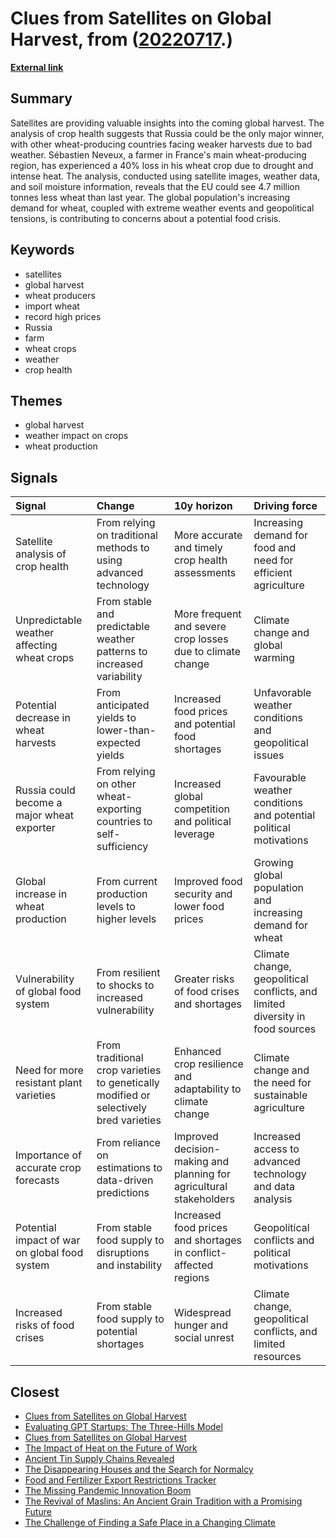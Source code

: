 # __Clues from Satellites on Global Harvest__, from ([20220717](https://kghosh.substack.com/p/20220717).)

__[External link](https://www.bbc.com/news/world-62149522)__



## Summary

Satellites are providing valuable insights into the coming global harvest. The analysis of crop health suggests that Russia could be the only major winner, with other wheat-producing countries facing weaker harvests due to bad weather. Sébastien Neveux, a farmer in France's main wheat-producing region, has experienced a 40% loss in his wheat crop due to drought and intense heat. The analysis, conducted using satellite images, weather data, and soil moisture information, reveals that the EU could see 4.7 million tonnes less wheat than last year. The global population's increasing demand for wheat, coupled with extreme weather events and geopolitical tensions, is contributing to concerns about a potential food crisis.

## Keywords

* satellites
* global harvest
* wheat producers
* import wheat
* record high prices
* Russia
* farm
* wheat crops
* weather
* crop health

## Themes

* global harvest
* weather impact on crops
* wheat production

## Signals

| Signal                                        | Change                                                                                | 10y horizon                                                         | Driving force                                                                 |
|:----------------------------------------------|:--------------------------------------------------------------------------------------|:--------------------------------------------------------------------|:------------------------------------------------------------------------------|
| Satellite analysis of crop health             | From relying on traditional methods to using advanced technology                      | More accurate and timely crop health assessments                    | Increasing demand for food and need for efficient agriculture                 |
| Unpredictable weather affecting wheat crops   | From stable and predictable weather patterns to increased variability                 | More frequent and severe crop losses due to climate change          | Climate change and global warming                                             |
| Potential decrease in wheat harvests          | From anticipated yields to lower-than-expected yields                                 | Increased food prices and potential food shortages                  | Unfavorable weather conditions and geopolitical issues                        |
| Russia could become a major wheat exporter    | From relying on other wheat-exporting countries to self-sufficiency                   | Increased global competition and political leverage                 | Favourable weather conditions and potential political motivations             |
| Global increase in wheat production           | From current production levels to higher levels                                       | Improved food security and lower food prices                        | Growing global population and increasing demand for wheat                     |
| Vulnerability of global food system           | From resilient to shocks to increased vulnerability                                   | Greater risks of food crises and shortages                          | Climate change, geopolitical conflicts, and limited diversity in food sources |
| Need for more resistant plant varieties       | From traditional crop varieties to genetically modified or selectively bred varieties | Enhanced crop resilience and adaptability to climate change         | Climate change and the need for sustainable agriculture                       |
| Importance of accurate crop forecasts         | From reliance on estimations to data-driven predictions                               | Improved decision-making and planning for agricultural stakeholders | Increased access to advanced technology and data analysis                     |
| Potential impact of war on global food system | From stable food supply to disruptions and instability                                | Increased food prices and shortages in conflict-affected regions    | Geopolitical conflicts and political motivations                              |
| Increased risks of food crises                | From stable food supply to potential shortages                                        | Widespread hunger and social unrest                                 | Climate change, geopolitical conflicts, and limited resources                 |

## Closest

* [Clues from Satellites on Global Harvest](b99e8d470f4bd969ae5ec423c534eeee)
* [Evaluating GPT Startups: The Three-Hills Model](d1df6602870d6b0ed820af0e9ab76a80)
* [Clues from Satellites on Global Harvest](b99e8d470f4bd969ae5ec423c534eeee)
* [The Impact of Heat on the Future of Work](d6b48e83bcc0c6e8e7c4328f27d65d0b)
* [Ancient Tin Supply Chains Revealed](7b0e1c9311dae19679aa54d541ef47f0)
* [The Disappearing Houses and the Search for Normalcy](e825171606432c71606dc78b9bf86eee)
* [Food and Fertilizer Export Restrictions Tracker](9bc30bd3a2acaf75fb77dbb5a076114f)
* [The Missing Pandemic Innovation Boom](99bc8113e8e7bacc050e12acdae75e14)
* [The Revival of Maslins: An Ancient Grain Tradition with a Promising Future](7de6c4b68c071bd607debc0959aa0b7f)
* [The Challenge of Finding a Safe Place in a Changing Climate](efa36dc9bd5ddc890866d4ab1e68e71f)